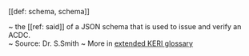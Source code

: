 [[def: schema, schema]]

~ the [[ref: said]] of a JSON schema that is used to issue and verify an ACDC.  
~ Source: Dr. S.Smith
~ More in <a href="https://weboftrust.github.io/WOT-terms/docs/glossary/schema">extended KERI glossary</a>
